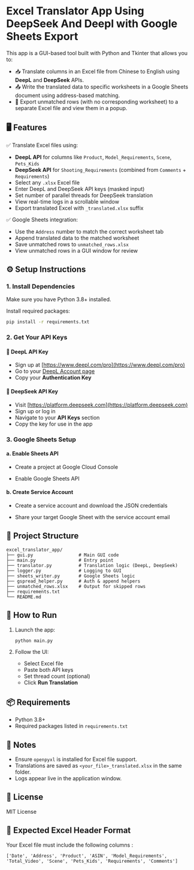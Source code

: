 # Excel Translator App Using DeepSeek And Deepl with Google Sheets Export

This app is a GUI-based tool built with Python and Tkinter that allows you to:
- 📥 Translate columns in an Excel file from Chinese to English using **DeepL** and **DeepSeek** APIs.
- 📤 Write the translated data to specific worksheets in a Google Sheets document using address-based matching.
- 📁 Export unmatched rows (with no corresponding worksheet) to a separate Excel file and view them in a popup.

## 🖥 Features
✅ Translate Excel files using:
- **DeepL API** for columns like `Product`, `Model_Requirements`, `Scene`, `Pets_Kids`
- **DeepSeek API** for `Shooting_Requirements` (combined from `Comments` + `Requirements`)
- Select any `.xlsx` Excel file
- Enter DeepL and DeepSeek API keys (masked input)
- Set number of parallel threads for DeepSeek translation
- View real-time logs in a scrollable window
- Export translated Excel with `_translated.xlsx` suffix

✅ Google Sheets integration:
- Use the `Address` number to match the correct worksheet tab
- Append translated data to the matched worksheet
- Save unmatched rows to `unmatched_rows.xlsx`
- View unmatched rows in a GUI window for review

## ⚙️ Setup Instructions

### 1. Install Dependencies

Make sure you have Python 3.8+ installed.

Install required packages:

```bash
pip install -r requirements.txt
```

### 2. Get Your API Keys

#### 🔑 DeepL API Key
- Sign up at [https://www.deepl.com/pro](https://www.deepl.com/pro)
- Go to your [DeepL Account page](https://www.deepl.com/account)
- Copy your **Authentication Key**

#### 🔑 DeepSeek API Key
- Visit [https://platform.deepseek.com](https://platform.deepseek.com)
- Sign up or log in
- Navigate to your **API Keys** section
- Copy the key for use in the app

### 3. Google Sheets Setup

#### a. Enable Sheets API
- Create a project at Google Cloud Console

- Enable Google Sheets API

#### b. Create Service Account
- Create a service account and download the JSON credentials

- Share your target Google Sheet with the service account email

## 📁 Project Structure

```
excel_translator_app/
├── gui.py                 # Main GUI code
├── main.py                # Entry point
├── translator.py          # Translation logic (DeepL, DeepSeek)
├── logger.py              # Logging to GUI
├── sheets_writer.py       # Google Sheets logic
├── gspread_helper.py      # Auth & append helpers
├── unmatched_rows.xlsx    # Output for skipped rows
├── requirements.txt
└── README.md
```

## 🚀 How to Run

1. Launch the app:
    ```bash
    python main.py
    ```

2. Follow the UI:
    - Select Excel file
    - Paste both API keys
    - Set thread count (optional)
    - Click **Run Translation**

## 📦 Requirements

- Python 3.8+
- Required packages listed in `requirements.txt`

## 📝 Notes

- Ensure `openpyxl` is installed for Excel file support.
- Translations are saved as `<your_file>_translated.xlsx` in the same folder.
- Logs appear live in the application window.

## 📃 License

MIT License


## 📄 Expected Excel Header Format

Your Excel file must include the following columns :

```text
['Date', 'Address', 'Product', 'ASIN', 'Model_Requirements', 'Total_Video', 'Scene', 'Pets_Kids', 'Requirements', 'Comments']
```

